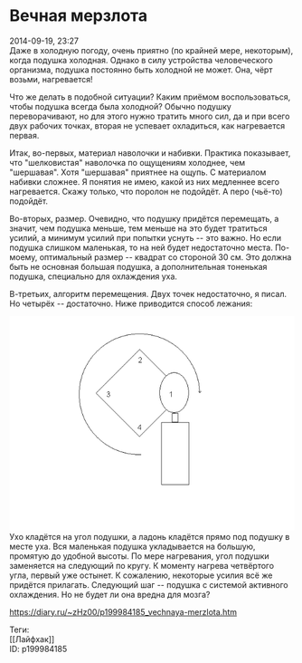 Вечная мерзлота
================

   
 2014-09-19, 23:27   
  Даже в холодную погоду, очень приятно (по крайней мере, некоторым), когда подушка холодная. Однако в силу устройства человеческого организма, подушка постоянно быть холодной не может. Она, чёрт возьми, нагревается!   
   
 Что же делать в подобной ситуации? Каким приёмом воспользоваться, чтобы подушка всегда была холодной? Обычно подушку переворачивают, но для этого нужно тратить много сил, да и при всего двух рабочих точках, вторая не успевает охладиться, как нагревается первая.   
   
 Итак, во-первых, материал наволочки и набивки. Практика показывает, что "шелковистая" наволочка по ощущениям холоднее, чем "шершавая". Хотя "шершавая" приятнее на ощупь. С материалом набивки сложнее. Я понятия не имею, какой из них медленнее всего нагревается. Скажу только, что поролон не подойдёт. А перо (чьё-то) подойдёт.   
   
 Во-вторых, размер. Очевидно, что подушку придётся перемещать, а значит, чем подушка меньше, тем меньше на это будет тратиться усилий, а минимум усилий при попытки уснуть -- это важно. Но если подушка слишком маленькая, то на ней будет недостаточно места. По-моему, оптимальный размер -- квадрат со стороной 30 см. Это должна быть не основная большая подушка, а дополнительная тоненькая подушка, специально для охлаждения уха.   
   
 В-третьих, алгоритм перемещения. Двух точек недостаточно, я писал. Но четырёх -- достаточно. Ниже приводится способ лежания:   
   
  ![](pics/ba1f44efd582.png)    
 Ухо кладётся на угол подушки, а ладонь кладётся прямо под подушку в месте уха. Вся маленькая подушка укладывается на большую, промятую до удобной высоты. По мере нагревания, угол подушки заменяется на следующий по кругу. К моменту нагрева четвёртого угла, первый уже остынет. К сожалению, некоторые усилия всё же придётся прилагать. Следующий шаг -- подушка с системой активного охлаждения. Но не будет ли она вредна для мозга?   
    
 <https://diary.ru/~zHz00/p199984185_vechnaya-merzlota.htm>   
   
 Теги:   
 [[Лайфхак]]   
 ID: p199984185